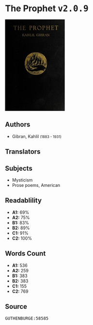 # The Prophet <kbd>v2.0.9</kbd>

![](./cover.medium.jpg "")

## Authors


 - Gibran, Kahlil <small>(1883 - 1931)</small>

## Translators



## Subjects


 - Mysticism
 - Prose poems, American

## Readablility


 - **A1:** 69%
 - **A2:** 75%
 - **B1:** 83%
 - **B2:** 89%
 - **C1:** 91%
 - **C2:** 100%

## Words Count


 - **A1:** 536
 - **A2:** 259
 - **B1:** 383
 - **B2:** 383
 - **C1:** 155
 - **C2:** 769

## Source


<kbd>GUTHENBURGE:58585</kbd>
